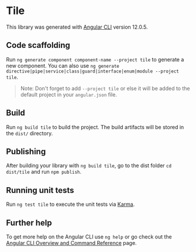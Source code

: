 # Tile

This library was generated with [Angular CLI](https://github.com/angular/angular-cli) version 12.0.5.

## Code scaffolding

Run `ng generate component component-name --project tile` to generate a new component. You can also use `ng generate directive|pipe|service|class|guard|interface|enum|module --project tile`.
> Note: Don't forget to add `--project tile` or else it will be added to the default project in your `angular.json` file. 

## Build

Run `ng build tile` to build the project. The build artifacts will be stored in the `dist/` directory.

## Publishing

After building your library with `ng build tile`, go to the dist folder `cd dist/tile` and run `npm publish`.

## Running unit tests

Run `ng test tile` to execute the unit tests via [Karma](https://karma-runner.github.io).

## Further help

To get more help on the Angular CLI use `ng help` or go check out the [Angular CLI Overview and Command Reference](https://angular.io/cli) page.
